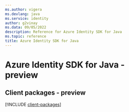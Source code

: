 ```yaml
---
ms.author: vigera
ms.devlang: java
ms.service: identity
author: g2vinay
ms.data: 09/05/2022
description: Reference for Azure Identity SDK for Java
ms.topic: reference
title: Azure Identity SDK for Java
---
```

# Azure Identity SDK for Java - preview

## Client packages - preview
[!INCLUDE [client-packages](identity-client-index.md)]